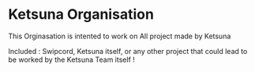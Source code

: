 # Ketsuna Organisation

This Orginasation is intented to work on All project made by Ketsuna

Included : Swipcord, Ketsuna itself, or any other project that could lead to be worked by the Ketsuna Team itself !
